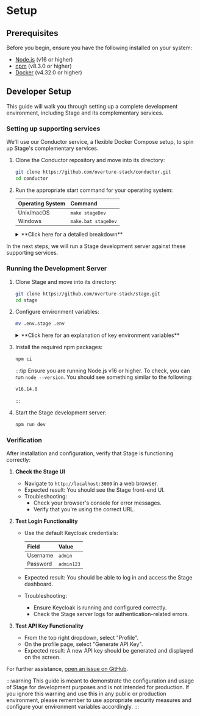 # Setup

## Prerequisites

Before you begin, ensure you have the following installed on your system:

- [Node.js](https://nodejs.org/) (v16 or higher)
- [npm](https://www.npmjs.com/) (v8.3.0 or higher)
- [Docker](https://www.docker.com/) (v4.32.0 or higher)

## Developer Setup

This guide will walk you through setting up a complete development environment, including Stage and its complementary services.

### Setting up supporting services

We'll use our Conductor service, a flexible Docker Compose setup, to spin up Stage's complementary services.

1. Clone the Conductor repository and move into its directory:

   ```bash
   git clone https://github.com/overture-stack/conductor.git
   cd conductor
   ```

2. Run the appropriate start command for your operating system:

   | Operating System | Command             |
   | ---------------- | ------------------- |
   | Unix/macOS       | `make stageDev`     |
   | Windows          | `make.bat stageDev` |

    <details>
    <summary>**Click here for a detailed breakdown**</summary>

   This command will set up all complementary services for Stage development as follows:

   ![Stage Dev](./assets/stageDev.svg 'Stage Dev Environment')

   | Service         | Port   | Description                                     | Purpose in Stage Development                          |
   | --------------- | ------ | ----------------------------------------------- | ----------------------------------------------------- |
   | Conductor       | -      | Orchestrates deployments and environment setups | Manages the overall development environment           |
   | Keycloak        | `8080` | Authorization and authentication service        | Provides OAuth2 authentication for Stage              |
   | Arranger Server | `5050` | GraphQL API for data querying                   | Handles data queries for Stage's search functionality |
   | Elasticsearch   | `9200` | Search and analytics engine                     | Stores and indexes data for Arranger                  |

   - Ensure all ports are free on your system before starting the environment.
   - You may need to adjust the ports in the `docker-compose.yml` file if you have conflicts with existing services.

   For more information on configuring and using these services, see our [Conductor documentation linked here](/docs/other-software/Conductor)

    </details>

In the next steps, we will run a Stage development server against these supporting services.

### Running the Development Server

1. Clone Stage and move into its directory:

   ```bash
   git clone https://github.com/overture-stack/stage.git
   cd stage
   ```

2. Configure environment variables:

   ```bash
   mv .env.stage .env
   ```

    <details>
    <summary>**Click here for an explanation of key environment variables**</summary>

   ```env
   # Stage Variables
   NEXTAUTH_URL=http://localhost:3000/api/auth
   NEXT_PUBLIC_LAB_NAME=Stage Development Environment
   NEXT_PUBLIC_ADMIN_EMAIL=contact@overture.bio
   NEXT_PUBLIC_DEBUG=true
   NEXT_PUBLIC_SHOW_MOBILE_WARNING=true

   # Keycloak Variables
   NEXT_PUBLIC_AUTH_PROVIDER=keycloak
   ACCESSTOKEN_ENCRYPTION_SECRET=super_secret
   SESSION_ENCRYPTION_SECRET=this_is_a_super_secret_secret
   NEXT_PUBLIC_KEYCLOAK_HOST=http://keycloak:8080
   NEXT_PUBLIC_KEYCLOAK_REALM=myrealm
   NEXT_PUBLIC_KEYCLOAK_CLIENT_ID=webclient
   KEYCLOAK_CLIENT_SECRET=ikksyrYaKX07acf4hpGrpKWcUGaFkEdM
   NEXT_PUBLIC_KEYCLOAK_PERMISSION_AUDIENCE=dms

   # Arranger Variables
   NEXT_PUBLIC_ARRANGER_DOCUMENT_TYPE=file
   NEXT_PUBLIC_ARRANGER_INDEX=file_centric
   NEXT_PUBLIC_ARRANGER_API_URL=http://arranger-server:5050
   NEXT_PUBLIC_ARRANGER_MANIFEST_COLUMNS=repositories.code, object_id, analysis.analysis_id, study_id, file_type, file.name, file.size, file.md5sum, file.index_file.object_id, donors.donor_id, donors.specimens.samples.sample_id
   ```

   - **Stage Variables**

   - `NEXTAUTH_URL`: Specifies the base URL for NextAuth.js, which handles authentication in Next.js applications. This setting is used to configure the authentication flow, including where to redirect users after successful authentication.
   - `NEXT_PUBLIC_LAB_NAME`: The name displayed in the top left of the portal interface. Feel free to customize this.
   - `NEXT_PUBLIC_ADMIN_EMAIL`: The email address of the administrator or support contact. This setting updates the help link found by default in the footer navigation of the portal interface.

   - **Keycloak Variables**

   - `NEXT_PUBLIC_AUTH_PROVIDER`: Specifies the authentication provider, in this case, "keycloak".
   - `ACCESSTOKEN_ENCRYPTION_SECRET`: Defines the secret used to encrypt access tokens, enhancing security by preventing easy decoding of intercepted tokens.
   - `SESSION_ENCRYPTION_SECRET`: Specifies the secret used to encrypt session cookies, protecting sensitive information stored in the cookie from unauthorized access.
   - `NEXT_PUBLIC_KEYCLOAK_HOST`: Specifies the URL where the Keycloak server is hosted (e.g., "http://localhost:8080").
   - `NEXT_PUBLIC_KEYCLOAK_REALM`: Defines the realm in Keycloak that contains the users and roles for the application.
   - `NEXT_PUBLIC_KEYCLOAK_CLIENT_ID`: The client ID for the Keycloak application.
   - `KEYCLOAK_CLIENT_SECRET`: The client secret for the Keycloak application.
   - `NEXT_PUBLIC_KEYCLOAK_PERMISSION_AUDIENCE`: Specifies the audience for the permission claims in the access token, restricting the scope of access granted to the token.

   - **Arranger Variables**
   - `NEXT_PUBLIC_ARRANGER_DOCUMENT_TYPE`: Specifies whether the index is file-centric or analysis (participant) centric.
   - `NEXT_PUBLIC_ARRANGER_INDEX`: Defines the index used by the Arranger service.
   - `NEXT_PUBLIC_ARRANGER_API_URL`: The URL of the Arranger GraphQL API. By default, Arranger's API is mapped to port 5050.
   - `NEXT_PUBLIC_ARRANGER_MANIFEST_COLUMNS`: Lists the columns to be included in the manifest generated for download with Score.

    </details>

3. Install the required npm packages:

   ```bash
   npm ci
   ```

   :::tip
   Ensure you are running Node.js v16 or higher. To check, you can run `node --version`. You should see something similar to the following:

   ```bash
   v16.14.0
   ```

   :::

4. Start the Stage development server:

   ```bash
   npm run dev
   ```

### Verification

After installation and configuration, verify that Stage is functioning correctly:

1. **Check the Stage UI**

   - Navigate to `http://localhost:3000` in a web browser.
   - Expected result: You should see the Stage front-end UI.
   - Troubleshooting:
     - Check your browser's console for error messages.
     - Verify that you're using the correct URL.

2. **Test Login Functionality**

   - Use the default Keycloak credentials:

     | Field    | Value      |
     | -------- | ---------- |
     | Username | `admin`    |
     | Password | `admin123` |

   - Expected result: You should be able to log in and access the Stage dashboard.
   - Troubleshooting:
     - Ensure Keycloak is running and configured correctly.
     - Check the Stage server logs for authentication-related errors.

3. **Test API Key Functionality**
   - From the top right dropdown, select "Profile".
   - On the profile page, select "Generate API Key".
   - Expected result: A new API key should be generated and displayed on the screen.

For further assistance, [open an issue on GitHub](https://github.com/overture-stack/stage/issues/new?assignees=&labels=&projects=&template=Feature_Requests.md).

:::warning
This guide is meant to demonstrate the configuration and usage of Stage for development purposes and is not intended for production. If you ignore this warning and use this in any public or production environment, please remember to use appropriate security measures and configure your environment variables accordingly.
:::
